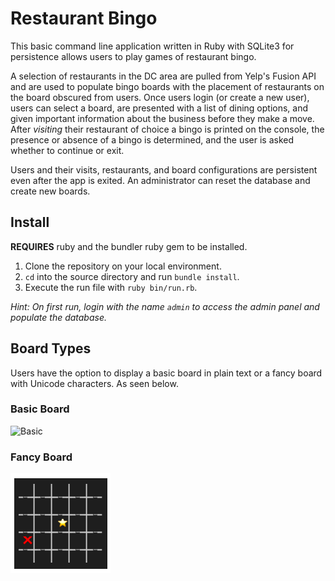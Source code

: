 # Restaurant Bingo

This basic command line application written in Ruby with SQLite3 for persistence allows users to play games of restaurant bingo.

A selection of restaurants in the DC area are pulled from Yelp's Fusion API and are used to populate bingo boards with the placement of restaurants on the board obscured from users. Once users login (or create a new user), users can select a board, are presented with a list of dining options, and given important information about the business before they make a move. After *visiting* their restaurant of choice a bingo is printed on the console, the presence or absence of a bingo is determined, and the user is asked whether to continue or exit.

Users and their visits, restaurants, and board configurations are persistent even after the app is exited. An administrator can reset the database and create new boards.

## Install

**REQUIRES** ruby and the bundler ruby gem to be installed.

1. Clone the repository on your local environment.
2. `cd` into the source directory and run `bundle install`.
3. Execute the run file with `ruby bin/run.rb`.

*Hint: On first run, login with the name `admin` to access the admin panel and  populate the database.*

## Board Types

Users have the option to display a basic board in plain text or a fancy board with Unicode characters. As seen below.

### Basic Board

![Basic]()

### Fancy Board

![Fancy](./img/fancy.png)
